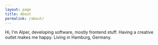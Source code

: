 ```yaml
---
layout: page
title: About
permalink: /about/
---
```


Hi, I'm Alper, developing software, mostly frontend stuff. Having a creative outlet makes me happy. Living in Hamburg, Germany.

